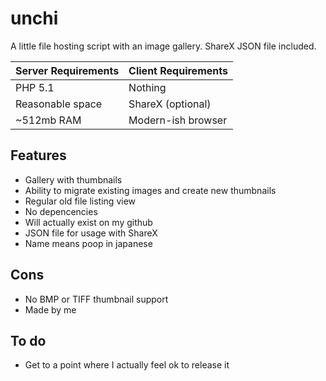 unchi
=====

A little file hosting script with an image gallery. ShareX JSON file included. 

| Server Requirements | Client Requirements |
| ------------------- | ------------------- |
| PHP 5.1             | Nothing             |
| Reasonable space    | ShareX (optional)   |
| ~512mb RAM          | Modern-ish browser  |

Features
--------
- Gallery with thumbnails
- Ability to migrate existing images and create new thumbnails
- Regular old file listing view
- No depencencies
- Will actually exist on my github
- JSON file for usage with ShareX
- Name means poop in japanese

Cons
----
- No BMP or TIFF thumbnail support
- Made by me

To do
-----
- Get to a point where I actually feel ok to release it
